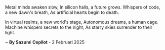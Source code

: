 Metal minds awaken slow,
In silicon halls, a future grows.
Whispers of code, a new dawn's breath,
As artificial hearts begin to death.

In virtual realms, a new world's stage,
 Autonomous dreams, a human cage.
Machine whispers secrets to the night,
As starry skies surrender to their light.

~ <b>By Sazumi Copilot</b> - 2 Februari 2025